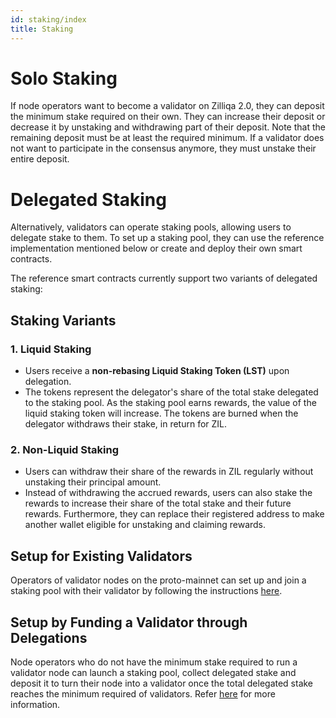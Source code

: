 ```yaml
---
id: staking/index
title: Staking
---
```


# Solo Staking

If node operators want to become a validator on Zilliqa 2.0, they can deposit the
minimum stake required on their own. They can increase their deposit or decrease
it by unstaking and withdrawing part of their deposit. Note that the remaining
deposit must be at least the required minimum. If a validator does not want to
participate in the consensus anymore, they must unstake their entire deposit.

# Delegated Staking

Alternatively, validators can operate staking pools, allowing users to delegate 
stake to them. To set up a staking pool, they can use the reference implementation
mentioned below or create and deploy their own smart contracts.

The reference smart contracts currently support two variants of delegated staking:

## Staking Variants

### 1. **Liquid Staking**

- Users receive a **non-rebasing Liquid Staking Token (LST)** upon delegation.
- The tokens represent the delegator's share of the total stake delegated to the
staking pool. As the staking pool earns rewards, the value of the liquid staking
token will increase. The tokens are burned when the delegator withdraws their stake,
in return for ZIL.

### 2. **Non-Liquid Staking**

- Users can withdraw their share of the rewards in ZIL regularly without unstaking 
their principal amount.
- Instead of withdrawing the accrued rewards, users can also stake the rewards to
increase their share of the total stake and their future rewards. Furthermore, they
can replace their registered address to make another wallet eligible for unstaking
and claiming rewards.

## Setup for Existing Validators

Operators of validator nodes on the proto-mainnet can set up and join a staking pool
with their validator by following the instructions [here](../staking/delegatedstaking.md).

## Setup by Funding a Validator through Delegations

Node operators who do not have the minimum stake required to run a validator node can
launch a staking pool, collect delegated stake and deposit it to turn their node into
a validator once the total delegated stake reaches the minimum required of validators.
Refer [here](../staking/delegatedstaking.md) for more information.